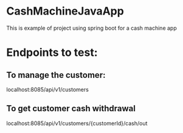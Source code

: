# CashMachineJavaApp

This is example of project using spring boot for a cash machine app

# Endpoints to test:

## To manage the customer:
localhost:8085/api/v1/customers

## To get customer cash withdrawal
localhost:8085/api/v1/customers/{customerId}/cash/out
